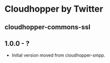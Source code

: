 Cloudhopper by Twitter
============================

cloudhopper-commons-ssl
------------------------

## 1.0.0 - ?
 - Initial version moved from cloudhopper-smpp.
